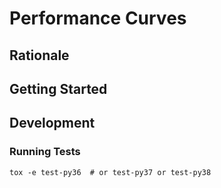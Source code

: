 # Performance Curves

## Rationale 

## Getting Started

## Development

### Running Tests

```shell script
tox -e test-py36  # or test-py37 or test-py38
```
